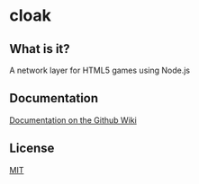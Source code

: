 cloak
==================

## What is it?

A network layer for HTML5 games using Node.js

## Documentation

[Documentation on the Github Wiki](https://github.com/bocoup/cloak/wiki)

## License

[MIT](https://github.com/bocoup/cloak/blob/master/LICENSE)